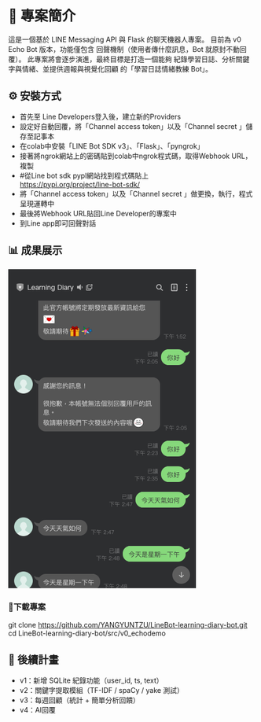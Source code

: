 # 📌 專案簡介
這是一個基於 LINE Messaging API 與 Flask 的聊天機器人專案。
目前為 v0 Echo Bot 版本，功能僅包含 回聲機制（使用者傳什麼訊息，Bot 就原封不動回覆）。
此專案將會逐步演進，最終目標是打造一個能夠 紀錄學習日誌、分析關鍵字與情緒、並提供週報與視覺化回顧 的「學習日誌情緒教練 Bot」。

## ⚙️ 安裝方式
- 首先至 Line Developers登入後，建立新的Providers
- 設定好自動回覆，將「Channel access token」以及「Channel secret 」儲存至記事本
- 在colab中安裝「LINE Bot SDK v3」、「Flask」、「pyngrok」
- 接著將ngrok網站上的密碼貼到colab中ngrok程式碼，取得Webhook URL，複製
- #從Line bot sdk pypl網站找到程式碼貼上  
https://pypi.org/project/line-bot-sdk/
- 將「Channel access token」以及「Channel secret 」做更換，執行，程式呈現運轉中
- 最後將Webhook URL貼回Line Developer的專案中
- 到Line app即可回聲對話

## 📊 成果展示
![v.0回聲測試](../../images/v0_EchoDemo.png)  

### 🚀下載專案
git clone https://github.com/YANGYUNTZU/LineBot-learning-diary-bot.git  
cd LineBot-learning-diary-bot/src/v0_echodemo


## 📅 後續計畫
- v1：新增 SQLite 紀錄功能（user_id, ts, text）
- v2：關鍵字提取模組（TF-IDF / spaCy / yake 測試）
- v3：每週回顧（統計 + 簡單分析回饋）
- v4：AI回覆

